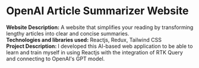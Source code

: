 # OpenAI Article Summarizer Website

<b>Website Description:</b> A website that simplifies your reading by transforming lengthy articles into clear and concise summaries.
<br>
<b>Technologies and libraries used:</b> Reactjs, Redux, Tailwind CSS
<br>
<b>Project Description: </b> I developed this AI-based web application to be able to learn and train myself in using Reactjs with the integration of RTK Query and connecting to OpenAI's GPT model.
